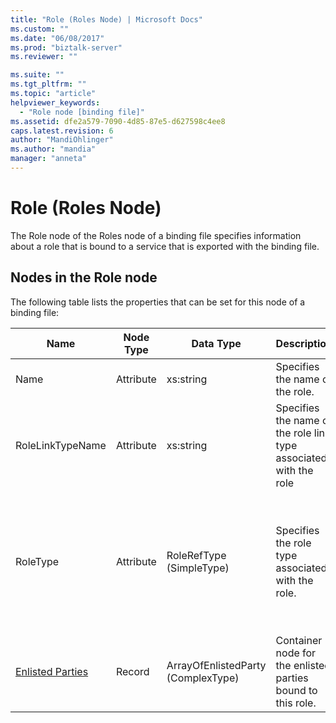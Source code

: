 ```yaml
---
title: "Role (Roles Node) | Microsoft Docs"
ms.custom: ""
ms.date: "06/08/2017"
ms.prod: "biztalk-server"
ms.reviewer: ""

ms.suite: ""
ms.tgt_pltfrm: ""
ms.topic: "article"
helpviewer_keywords: 
  - "Role node [binding file]"
ms.assetid: dfe2a579-7090-4d85-87e5-d627598c4ee8
caps.latest.revision: 6
author: "MandiOhlinger"
ms.author: "mandia"
manager: "anneta"
---
```

# Role (Roles Node)
The Role node of the Roles node of a binding file specifies information about a role that is bound to a service that is exported with the binding file.  
  
## Nodes in the Role node  
 The following table lists the properties that can be set for this node of a binding file:  
  
|**Name**|**Node Type**|**Data Type**|**Description**|**Restrictions**|**Comments**|  
|--------------|-------------------|-------------------|---------------------|----------------------|------------------|  
|Name|Attribute|xs:string|Specifies the name of the role.|Not required|Default value: empty|  
|RoleLinkTypeName|Attribute|xs:string|Specifies the name of the role link type associated with the role|Not required|Default value: empty|  
|RoleType|Attribute|RoleRefType (SimpleType)|Specifies the role type associated with the role.|Required|Default value: none<br /><br /> Possible values include:<br /><br /> -   Unknown<br />-   Implements<br />-   Uses|  
|[Enlisted Parties](../core/enlisted-parties-role-node.md)|Record|ArrayOfEnlistedParty (ComplexType)|Container node for the enlisted parties bound to this role.|Not required|Default value: none|